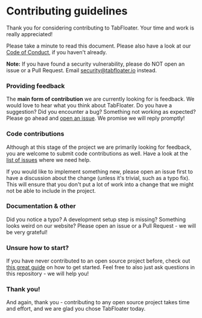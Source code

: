 # Contributing guidelines

Thank you for considering contributing to TabFloater. Your time and work is really appreciated!

Please take a minute to read this document. Please also have a look at our [Code of Conduct](CODE_OF_CONDUCT.md), if you haven't already.

**Note:** If you have found a security vulnerability, please do NOT open an issue or a Pull Request. Email [security@tabfloater.io](mailto:security@tabfloater.io) instead.

### Providing feedback

The **main form of contribution** we are currently looking for is feedback. We would love to hear what you think about TabFloater. Do you have a suggestion? Did you encounter a bug? Something not working as expected? Please go ahead and [open an issue](https://github.com/tabfloater/tabfloater/issues/new/choose). We promise we will reply promptly!

### Code contributions

Although at this stage of the project we are primarily looking for feedback, you are welcome to submit code contributions as well. Have a look at the [list of issues](https://github.com/tabfloater/tabfloater/labels/help%20wanted) where we need help.

If you would like to implement something new, please open an issue first to have a discussion about the change (unless it's trivial, such as a typo fix). This will ensure that you don't put a lot of work into a change that we might not be able to include in the project.

### Documentation & other

Did you notice a typo? A development setup step is missing? Something looks weird on our website? Please open an issue or a Pull Request - we will be very grateful!

### Unsure how to start?

If you have never contributed to an open source project before, check out [this great guide](https://www.firsttimersonly.com/) on how to get started. Feel free to also just ask questions in this repository - we will help you!

### Thank you!

And again, thank you - contributing to any open source project takes time and effort, and we are glad you chose TabFloater today.
